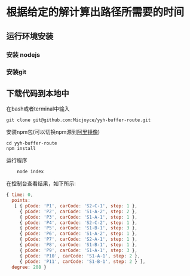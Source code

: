 # 根据给定的解计算出路径所需要的时间

## 运行环境安装

### 安装 nodejs 

### 安装git

## 下载代码到本地中
在bash或者terminal中输入

```shell
git clone git@github.com:Micjoyce/yyh-buffer-route.git

```

安装npm包(可以切换npm源到[阿里镜像](https://npm.taobao.org/))

```shell
cd yyh-buffer-route
npm install
```

运行程序

```shell
	node index
```

在控制台查看结果，如下所示:

```javascript
{ time: 0,
  points: 
   [ { pCode: 'P1', carCode: 'S2-C-1', step: 1 },
     { pCode: 'P2', carCode: 'S1-A-2', step: 2 },
     { pCode: 'P3', carCode: 'S1-A-1', step: 1 },
     { pCode: 'P4', carCode: 'S2-C-2', step: 1 },
     { pCode: 'P5', carCode: 'S1-B-1', step: 3 },
     { pCode: 'P6', carCode: 'S1-A-2', step: 1 },
     { pCode: 'P7', carCode: 'S2-A-1', step: 1 },
     { pCode: 'P8', carCode: 'S1-B-1', step: 1 },
     { pCode: 'P9', carCode: 'S1-A-1', step: 3 },
     { pCode: 'P10', carCode: 'S1-A-1', step: 2 },
     { pCode: 'P11', carCode: 'S1-B-1', step: 2 } ],
  degree: 208 }
```